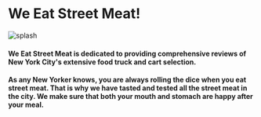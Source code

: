 # We Eat Street Meat!

![splash](/street_meat.png)

#### We Eat Street Meat is dedicated to providing comprehensive reviews of New York City's extensive food truck and cart selection. 

#### As any New Yorker knows, you are always rolling the dice when you eat street meat. That is why we have tasted and tested all the street meat in the city. We make sure that both your mouth and stomach are happy after your meal.